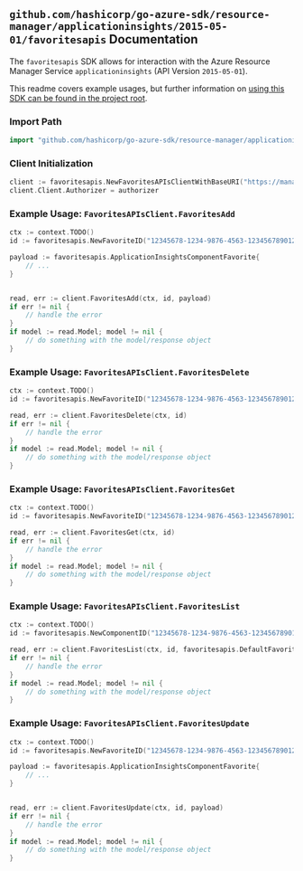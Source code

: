 
## `github.com/hashicorp/go-azure-sdk/resource-manager/applicationinsights/2015-05-01/favoritesapis` Documentation

The `favoritesapis` SDK allows for interaction with the Azure Resource Manager Service `applicationinsights` (API Version `2015-05-01`).

This readme covers example usages, but further information on [using this SDK can be found in the project root](https://github.com/hashicorp/go-azure-sdk/tree/main/docs).

### Import Path

```go
import "github.com/hashicorp/go-azure-sdk/resource-manager/applicationinsights/2015-05-01/favoritesapis"
```


### Client Initialization

```go
client := favoritesapis.NewFavoritesAPIsClientWithBaseURI("https://management.azure.com")
client.Client.Authorizer = authorizer
```


### Example Usage: `FavoritesAPIsClient.FavoritesAdd`

```go
ctx := context.TODO()
id := favoritesapis.NewFavoriteID("12345678-1234-9876-4563-123456789012", "example-resource-group", "componentValue", "favoriteIdValue")

payload := favoritesapis.ApplicationInsightsComponentFavorite{
	// ...
}


read, err := client.FavoritesAdd(ctx, id, payload)
if err != nil {
	// handle the error
}
if model := read.Model; model != nil {
	// do something with the model/response object
}
```


### Example Usage: `FavoritesAPIsClient.FavoritesDelete`

```go
ctx := context.TODO()
id := favoritesapis.NewFavoriteID("12345678-1234-9876-4563-123456789012", "example-resource-group", "componentValue", "favoriteIdValue")

read, err := client.FavoritesDelete(ctx, id)
if err != nil {
	// handle the error
}
if model := read.Model; model != nil {
	// do something with the model/response object
}
```


### Example Usage: `FavoritesAPIsClient.FavoritesGet`

```go
ctx := context.TODO()
id := favoritesapis.NewFavoriteID("12345678-1234-9876-4563-123456789012", "example-resource-group", "componentValue", "favoriteIdValue")

read, err := client.FavoritesGet(ctx, id)
if err != nil {
	// handle the error
}
if model := read.Model; model != nil {
	// do something with the model/response object
}
```


### Example Usage: `FavoritesAPIsClient.FavoritesList`

```go
ctx := context.TODO()
id := favoritesapis.NewComponentID("12345678-1234-9876-4563-123456789012", "example-resource-group", "componentValue")

read, err := client.FavoritesList(ctx, id, favoritesapis.DefaultFavoritesListOperationOptions())
if err != nil {
	// handle the error
}
if model := read.Model; model != nil {
	// do something with the model/response object
}
```


### Example Usage: `FavoritesAPIsClient.FavoritesUpdate`

```go
ctx := context.TODO()
id := favoritesapis.NewFavoriteID("12345678-1234-9876-4563-123456789012", "example-resource-group", "componentValue", "favoriteIdValue")

payload := favoritesapis.ApplicationInsightsComponentFavorite{
	// ...
}


read, err := client.FavoritesUpdate(ctx, id, payload)
if err != nil {
	// handle the error
}
if model := read.Model; model != nil {
	// do something with the model/response object
}
```
